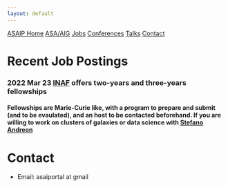```yaml
---
layout: default
---
```


<a href="./index.html" class="btn">ASAIP Home</a>
<a href="../index.html" class="btn">ASA/AIG</a>
<a href="./jobs.html" class="btn">Jobs</a>
<a href="./conf.html" class="btn">Conferences</a>
<a href="./talks.html" class="btn">Talks</a>
<a href="./index.html#contact" class="btn">Contact</a>

# Recent Job Postings

### **2022 Mar 23** [INAF](http://www.astrofit.inaf.it/) offers two-years and three-years fellowships
#### Fellowships are Marie-Curie like, with a program to prepare and submit (and to be evaulated), and an host to be contacted beforehand. If you are willing to work on clusters of galaxies or data science with [Stefano Andreon](mailto:stefano.andreon@inaf.it)


# Contact

- Email: asaiportal at gmail
